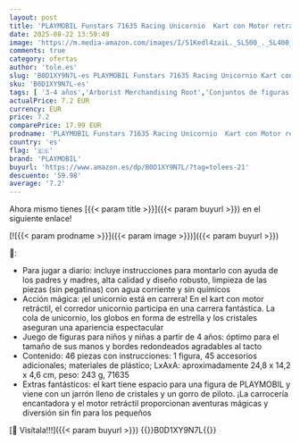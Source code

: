 ```yaml
---
layout: post
title: 'PLAYMOBIL Funstars 71635 Racing Unicornio  Kart con Motor retráctil  Set de Juego mágico para Carreras emocionantes  Juguetes para niños y niñas a Partir de 4 años'
date: 2025-08-22 13:59:49
image: 'https://m.media-amazon.com/images/I/51Kedl4zaiL._SL500_._SL400_.jpg'
comments: true
category: ofertas
author: 'tole.es'
slug: 'B0D1XY9N7L-es PLAYMOBIL Funstars 71635 Racing Unicornio Kart con Motor...'
sku: 'B0D1XY9N7L-es'
tags: [ '3-4 años','Arborist Merchandising Root','Conjuntos de figuras de juguete','Juguetes','Juguetes y juegos','Muñecos y figuras','Self Service','Special Features Stores','Top brands in Toys','b6d17eda-2c26-45ed-a098-453a9f96e839_0','b6d17eda-2c26-45ed-a098-453a9f96e839_1801','b6d17eda-2c26-45ed-a098-453a9f96e839_6301','playmobil','🇪🇸', ]
actualPrice: 7.2 EUR
currency: EUR
price: 7.2
comparePrice: 17.99 EUR
prodname: 'PLAYMOBIL Funstars 71635 Racing Unicornio  Kart con Motor retráctil  Set de Juego mágico para Carreras emocionantes  Juguetes para niños y niñas a Partir de 4 años'
country: 'es'
flag: '🇪🇸'
brand: 'PLAYMOBIL'
buyurl: 'https://www.amazon.es/dp/B0D1XY9N7L/?tag=tolees-21'
descuento: '59.98'
average: '7.2'
---
```


Ahora mismo tienes [{{< param title >}}]({{< param buyurl >}}) en el siguiente enlace!

[![{{< param prodname >}}]({{< param image >}})]({{< param buyurl >}})

🔎:

- Para jugar a diario: incluye instrucciones para montarlo con ayuda de los padres y madres, alta calidad y diseño robusto, limpieza de las piezas (sin pegatinas) con agua corriente y sin químicos
- Acción mágica: ¡el unicornio está en carrera! En el kart con motor retráctil, el corredor unicornio participa en una carrera fantástica. La cola de unicornio, los globos en forma de estrella y los cristales aseguran una apariencia espectacular
- Juego de figuras para niños y niñas a partir de 4 años: óptimo para el tamaño de sus manos y bordes redondeados agradables al tacto
- Contenido: 46 piezas con instrucciones: 1 figura, 45 accesorios adicionales; materiales de plástico; LxAxA: aproximadamente 24,8 x 14,2 x 4,6 cm, peso: 243 g, 71635
- Extras fantásticos: el kart tiene espacio para una figura de PLAYMOBIL y viene con un jarrón lleno de cristales y un gorro de piloto. ¡La carrocería encantadora y el motor retráctil proporcionan aventuras mágicas y diversión sin fin para los pequeños

[🛒 Visítala!!!]({{< param buyurl >}})
{{<world>}}B0D1XY9N7L{{</world>}}
